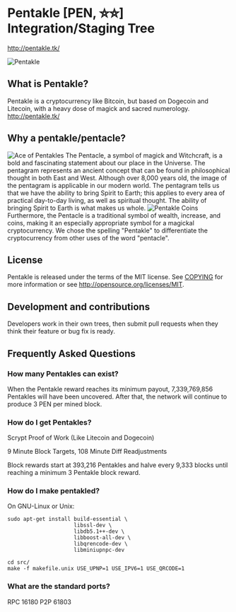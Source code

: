 # Pentakle [PEN, ⛥⛦] Integration/Staging Tree
http://pentakle.tk/

![Pentakle](http://s2.postimg.org/sgmdoqv0p/wiccan_white_pentagram_117134.jpg)

## What is Pentakle?
Pentakle is a cryptocurrency like Bitcoin, but based on Dogecoin and Litecoin, with a heavy dose of magick and sacred numerology.
http://pentakle.tk/

## Why a pentakle/pentacle?
![Ace of Pentakles](http://s4.postimg.org/4uka9kmj1/coinsace.jpg)
The Pentacle, a symbol of magick and Witchcraft, is a bold and fascinating statement about our place in the Universe. The pentagram represents an ancient concept that can be found in philosophical thought in both East and West. Although over 8,000 years old, the image of the pentagram is applicable in our modern world. The pentagram tells us that we have the ability to bring Spirit to Earth; this applies to every area of practical day-to-day living, as well as spiritual thought. The ability of bringing Spirit to Earth is what makes us whole.
![Pentakle Coins](http://s27.postimg.org/uugpmu0jn/RLPentagram_Coins.jpg)
Furthermore, the Pentacle is a traditional symbol of wealth, increase, and coins, making it an especially appropriate symbol for a magickal cryptocurrency.
We chose the spelling "Pentakle" to differentiate the cryptocurrency from other uses of the word "pentacle".

## License
Pentakle is released under the terms of the MIT license. See [COPYING](COPYING)
for more information or see http://opensource.org/licenses/MIT.

## Development and contributions
Developers work in their own trees, then submit pull requests when they think
their feature or bug fix is ready.

## Frequently Asked Questions

### How many Pentakles can exist?
When the Pentakle reward reaches its minimum payout, 7,339,769,856 Pentakles will have been uncovered. After that, the network will continue to produce 3 PEN per mined block.

### How do I get Pentakles?
Scrypt Proof of Work (Like Litecoin and Dogecoin)

9 Minute Block Targets, 108 Minute Diff Readjustments

Block rewards start at 393,216 Pentakles and halve every 9,333 blocks until reaching a minimum 3 Pentakle block reward.

### How do I make pentakled?
On GNU-Linux or Unix:

    sudo apt-get install build-essential \
                         libssl-dev \
                         libdb5.1++-dev \
                         libboost-all-dev \
                         libqrencode-dev \
                         libminiupnpc-dev

    cd src/
    make -f makefile.unix USE_UPNP=1 USE_IPV6=1 USE_QRCODE=1

### What are the standard ports?
RPC 16180
P2P 61803
